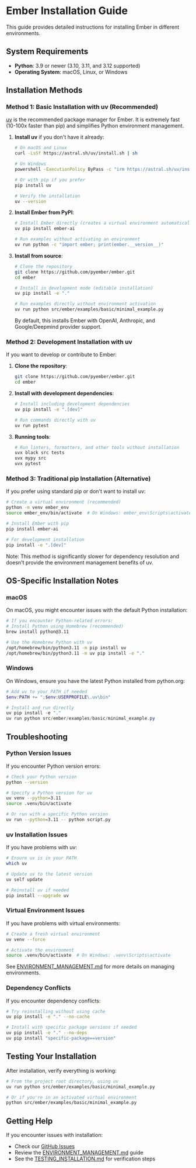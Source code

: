 # Ember Installation Guide

This guide provides detailed instructions for installing Ember in different environments.

## System Requirements

- **Python**: 3.9 or newer (3.10, 3.11, and 3.12 supported)
- **Operating System**: macOS, Linux, or Windows

## Installation Methods

### Method 1: Basic Installation with uv (Recommended)

[uv](https://astral.sh/uv) is the recommended package manager for Ember. It is extremely fast (10-100x faster than pip) and simplifies Python environment management.

1. **Install uv** if you don't have it already:
   ```bash
   # On macOS and Linux
   curl -LsSf https://astral.sh/uv/install.sh | sh
   
   # On Windows
   powershell -ExecutionPolicy ByPass -c "irm https://astral.sh/uv/install.ps1 | iex"
   
   # Or with pip if you prefer
   pip install uv
   
   # Verify the installation
   uv --version
   ```

2. **Install Ember from PyPI**:
   ```bash
   # Install Ember directly (creates a virtual environment automatically if needed)
   uv pip install ember-ai
   
   # Run examples without activating an environment
   uv run python -c "import ember; print(ember.__version__)"
   ```

3. **Install from source**:
   ```bash
   # Clone the repository
   git clone https://github.com/pyember/ember.git
   cd ember
   
   # Install in development mode (editable installation)
   uv pip install -e "."
   
   # Run examples directly without environment activation
   uv run python src/ember/examples/basic/minimal_example.py
   ```
   
   By default, this installs Ember with OpenAI, Anthropic, and Google/Deepmind provider support.

### Method 2: Development Installation with uv

If you want to develop or contribute to Ember:

1. **Clone the repository**:
   ```bash
   git clone https://github.com/pyember/ember.git
   cd ember
   ```

2. **Install with development dependencies**:
   ```bash
   # Install including development dependencies
   uv pip install -e ".[dev]"
   
   # Run commands directly with uv
   uv run pytest
   ```

3. **Running tools**:
   ```bash
   # Run linters, formatters, and other tools without installation
   uvx black src tests
   uvx mypy src
   uvx pytest
   ```

### Method 3: Traditional pip Installation (Alternative)

If you prefer using standard pip or don't want to install uv:

```bash
# Create a virtual environment (recommended)
python -m venv ember_env
source ember_env/bin/activate  # On Windows: ember_env\Scripts\activate

# Install Ember with pip
pip install ember-ai

# For development installation
pip install -e ".[dev]"
```

Note: This method is significantly slower for dependency resolution and doesn't provide the environment management benefits of uv.

## OS-Specific Installation Notes

### macOS

On macOS, you might encounter issues with the default Python installation:

```bash
# If you encounter Python-related errors:
# Install Python using Homebrew (recommended)
brew install python@3.11

# Use the Homebrew Python with uv
/opt/homebrew/bin/python3.11 -m pip install uv
/opt/homebrew/bin/python3.11 -m uv pip install -e "."
```

### Windows

On Windows, ensure you have the latest Python installed from python.org:

```powershell
# Add uv to your PATH if needed
$env:PATH += ";$env:USERPROFILE\.uv\bin"

# Install and run directly
uv pip install -e "."
uv run python src/ember/examples/basic/minimal_example.py
```

## Troubleshooting

### Python Version Issues

If you encounter Python version errors:

```bash
# Check your Python version
python --version

# Specify a Python version for uv
uv venv --python=3.11
source .venv/bin/activate

# Or run with a specific Python version
uv run --python=3.11 -- python script.py
```

### uv Installation Issues

If you have problems with uv:

```bash
# Ensure uv is in your PATH
which uv

# Update uv to the latest version
uv self update

# Reinstall uv if needed
pip install --upgrade uv
```

### Virtual Environment Issues

If you have problems with virtual environments:

```bash
# Create a fresh virtual environment
uv venv --force

# Activate the environment
source .venv/bin/activate  # On Windows: .venv\Scripts\activate
```

See [ENVIRONMENT_MANAGEMENT.md](ENVIRONMENT_MANAGEMENT.md) for more details on managing environments.

### Dependency Conflicts

If you encounter dependency conflicts:

```bash
# Try reinstalling without using cache
uv pip install -e "." --no-cache

# Install with specific package versions if needed
uv pip install -e "." --no-deps
uv pip install "specific-package==version"
```

## Testing Your Installation

After installation, verify everything is working:

```bash
# From the project root directory, using uv
uv run python src/ember/examples/basic/minimal_example.py

# Or if you're in an activated virtual environment
python src/ember/examples/basic/minimal_example.py
```

## Getting Help

If you encounter issues with installation:
- Check our [GitHub Issues](https://github.com/pyember/ember/issues)
- Review the [ENVIRONMENT_MANAGEMENT.md](ENVIRONMENT_MANAGEMENT.md) guide
- See the [TESTING_INSTALLATION.md](TESTING_INSTALLATION.md) for verification steps